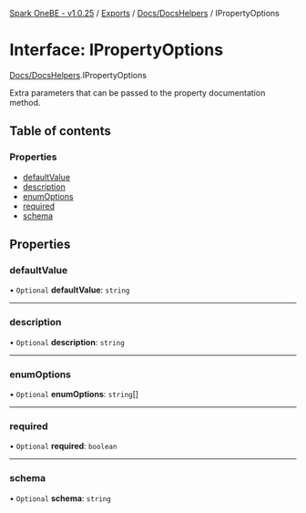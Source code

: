 [Spark OneBE - v1.0.25](../README.md) / [Exports](../modules.md) / [Docs/DocsHelpers](../modules/Docs_DocsHelpers.md) / IPropertyOptions

# Interface: IPropertyOptions

[Docs/DocsHelpers](../modules/Docs_DocsHelpers.md).IPropertyOptions

Extra parameters that can be passed to the property documentation method.

## Table of contents

### Properties

- [defaultValue](Docs_DocsHelpers.IPropertyOptions.md#defaultvalue)
- [description](Docs_DocsHelpers.IPropertyOptions.md#description)
- [enumOptions](Docs_DocsHelpers.IPropertyOptions.md#enumoptions)
- [required](Docs_DocsHelpers.IPropertyOptions.md#required)
- [schema](Docs_DocsHelpers.IPropertyOptions.md#schema)

## Properties

### defaultValue

• `Optional` **defaultValue**: `string`

___

### description

• `Optional` **description**: `string`

___

### enumOptions

• `Optional` **enumOptions**: `string`[]

___

### required

• `Optional` **required**: `boolean`

___

### schema

• `Optional` **schema**: `string`
